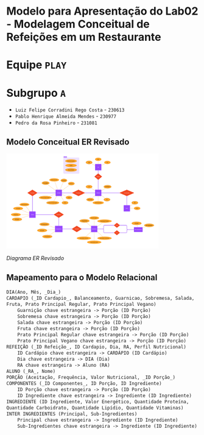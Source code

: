 # Modelo para Apresentação do Lab02 - Modelagem Conceitual de Refeições em um Restaurante


# Equipe `PLAY`

# Subgrupo `A`
* `Luiz Felipe Corradini Rego Costa` - `230613`
* `Pablo Henrique Almeida Mendes` - `230977`
* `Pedro da Rosa Pinheiro` - `231081`

## Modelo Conceitual ER Revisado

<img src="images/ER 536 (1).png" width="400px" height="auto">

*Diagrama ER Revisado*



## Mapeamento para o Modelo Relacional

~~~
DIA(Ano, Mês, _Dia_)
CARDAPIO (_ID Cardapio_, Balanceamento, Guarnicao, Sobremesa, Salada, Fruta, Prato Principal Regular, Prato Principal Vegano)
    Guarnição chave estrangeira -> Porção (ID Porção)
    Sobremesa chave estrangeira -> Porção (ID Porção)
    Salada chave estrangeira -> Porção (ID Porção)
    Fruta chave estrangeira -> Porção (ID Porção)
    Prato Principal Regular chave estrangeira -> Porção (ID Porção)
    Prato Principal Vegano chave estrangeira -> Porção (ID Porção)
REFEIÇÃO (_ID Refeição_, ID Cardapio, Dia, RA, Perfil Nutricional)
    ID Cardápio chave estrangeira -> CARDÁPIO (ID Cardápio)
    Dia chave estrangeira -> DIA (Dia)
    RA chave estrangeira -> Aluno (RA)
ALUNO (_RA_, Nome)
PORÇÃO (Aceitação, Frequência, Valor Nutricional, _ID Porção_)
COMPONENTES (_ID Componentes_, ID Porção, ID Ingrediente)
    ID Porção chave estrangeira -> Porção (ID Porção)
    ID Ingrediente chave estrangeira -> Ingrediente (ID Ingrediente)
INGREDIENTE (ID Ingrediente, Valor Energético, Quantidade Proteína, Quantidade Carboidrato, Quantidade Lipídio, Quantidade Vitaminas)
INTER INGREDIENTES (Principal, Sub-Ingredientes)
    Principal chave estrangeira -> Ingrediente (ID Ingrediente)
    Sub-Ingredientes chave estrangeira -> Ingrediente (ID Ingrediente)
~~~